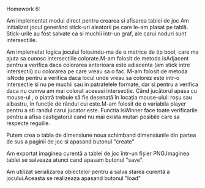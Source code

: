 Homework 6:

Am implementat modul direct pentru crearea si afisarea tablei de joc
Am initializat jocul generând stick-uri aleatorii pe care le-am plasat pe tablă. Stick-urile au fost salvate ca si muchii intr-un graf, ale carui noduri sunt intersectiile.

Am implemetat logica jocului folosindu-ma de o matrice de tip bool, care ma ajuta sa cunosc intersectiile colorate.M-am folosit de metoda isAdjacent pentru a verifica daca colorarea anterioara este adiacenta (am stick intre intersectii) cu colorarea pe care vreau sa o fac. M-am folosit de metoda isNode pentru a verifica daca locul unde vreau sa colorez este intr-o intersectie si nu pe muchii sau in patratelele formate, dar si pentru a verifica daca nu cumva am mai colorat aceeasi intersectie. Când jucătorul apasa cu mouse-ul , o piatră trebuie să fie desenată în locația mouse-ului: roșu sau albastru, în funcție de rândul cui este.M-am folosit de o variabila player pentru a sti randul carui jucator este. Functia isWinner face toate verificarile pentru a afisa castigatorul cand nu mai exista mutari posibile care sa respecte regulile.

Putem crea o tabla de dimensiune noua schimband dimensiunile din partea de sus a paginii de joc si apasand butonul "create"

Am exportat imaginea curentă a tablei de joc într-un fișier PNG.Imaginea tablei se salveaza atunci cand apasam butonul "save".

Am utilizat serializarea obiectelor pentru a salva starea curentă a jocului.Aceasta se realizeaza apasand butonul "load"
